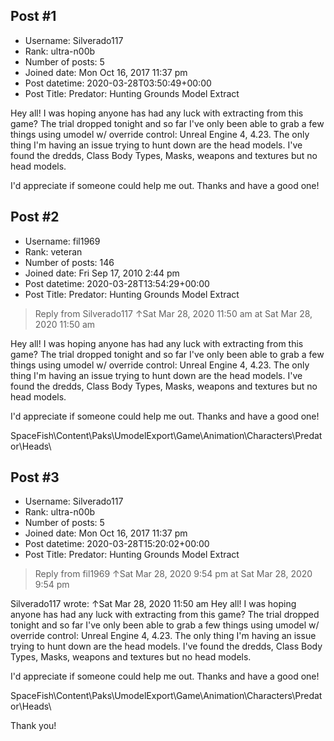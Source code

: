 ## Post #1
- Username: Silverado117
- Rank: ultra-n00b
- Number of posts: 5
- Joined date: Mon Oct 16, 2017 11:37 pm
- Post datetime: 2020-03-28T03:50:49+00:00
- Post Title: Predator: Hunting Grounds Model Extract

Hey all! I was hoping anyone has had any luck with extracting from this game? The trial dropped tonight and so far I've only been able to grab a few things using umodel w/ override control: Unreal Engine 4, 4.23. The only thing I'm having an issue trying to hunt down are the head models. I've found the dredds, Class Body Types, Masks, weapons and textures but no head models. 

I'd appreciate if someone could help me out. Thanks and have a good one!
## Post #2
- Username: fil1969
- Rank: veteran
- Number of posts: 146
- Joined date: Fri Sep 17, 2010 2:44 pm
- Post datetime: 2020-03-28T13:54:29+00:00
- Post Title: Predator: Hunting Grounds Model Extract

> Reply from Silverado117 ↑Sat Mar 28, 2020 11:50 am at Sat Mar 28, 2020 11:50 am
>
> 
Hey all! I was hoping anyone has had any luck with extracting from this game? The trial dropped tonight and so far I've only been able to grab a few things using umodel w/ override control: Unreal Engine 4, 4.23. The only thing I'm having an issue trying to hunt down are the head models. I've found the dredds, Class Body Types, Masks, weapons and textures but no head models. 

I'd appreciate if someone could help me out. Thanks and have a good one!

SpaceFish\Content\Paks\UmodelExport\Game\Animation\Characters\Predator\Heads\
## Post #3
- Username: Silverado117
- Rank: ultra-n00b
- Number of posts: 5
- Joined date: Mon Oct 16, 2017 11:37 pm
- Post datetime: 2020-03-28T15:20:02+00:00
- Post Title: Predator: Hunting Grounds Model Extract

> Reply from fil1969 ↑Sat Mar 28, 2020 9:54 pm at Sat Mar 28, 2020 9:54 pm
>
> 
Silverado117 wrote: ↑Sat Mar 28, 2020 11:50 am
Hey all! I was hoping anyone has had any luck with extracting from this game? The trial dropped tonight and so far I've only been able to grab a few things using umodel w/ override control: Unreal Engine 4, 4.23. The only thing I'm having an issue trying to hunt down are the head models. I've found the dredds, Class Body Types, Masks, weapons and textures but no head models. 

I'd appreciate if someone could help me out. Thanks and have a good one!


SpaceFish\Content\Paks\UmodelExport\Game\Animation\Characters\Predator\Heads\

Thank you!
